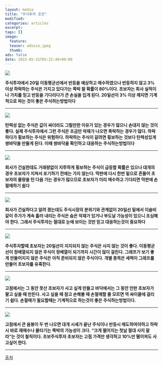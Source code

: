 ```yaml
---
layout: media
title: "주식투자 조언"
modified:
categories: articles
excerpt:
tags: []
image: 
  feature:
  teaser: advice.jpeg
  thumb: 
ads: false
date: 2015-05-31T05:22:49+09:00
---
```


![](https://github.com/orangestock/orangestock.github.com/blob/master/images/image1.png?raw=true)

**주식투자에서 20일 이동평균선에서 반등을 예상하고 매수하였으나 반등하지 않고 3% 이상 하락하는 주식은 가지고 있다가는 쪽박 찰 확률이 80%이다. 초보자는 회사 실적이나 가치를 믿고 반등을 기다리다가 큰 손실을 입게 된다. 20일선이 3% 이상 깨지면 기계적으로 파는 것이 좋은 주식하는방법이다**

---
![](https://github.com/orangestock/orangestock.github.com/blob/master/images/image2.png?raw=true)

**탄력성 없는 주식은 값이 싸더라도 그럴만한 이유가 있는 경우가 많으니 손대지 않는 것이 좋다. 실제 주식투자에서 그런 주식은 조금만 악재가 나오면 폭락하는 경우가 많다. 하락하다가 횡보하는 주식은 위험하다. 하락하는 주식이 갈려면 횡보하는 것보다 탄력성있게 쌍바닥을 만들게 된다. 이때 쌍바닥을 확인하고 대응하는 주식하는방법이다**

---
![](https://github.com/orangestock/orangestock.github.com/blob/master/images/image3.png?raw=true)

**회사가 건실한데도 거래량없이 지루하게 횡보하는 주식이 급등할 확률은 있으나 대개의 경우 초보자가 지쳐서 포기하기 전에는 가지 않는다. 막판에 다시 한번 밑으로 흔들어 초보자의 물량을 턴 다음 가는 경우가 많으므로 초보자가 미리 매수하고 기다리면 막판에 손절매하기 쉽다**

---
![](https://github.com/orangestock/orangestock.github.com/blob/master/images/image4.png?raw=true)

**회사가 건실하다고 알려 졌는데도 주식시장의 분위기와 관계없이 20일선 밑에서 이슬비같이 주가가 계속 흘러 내리는 주식은 숨은 악재가 있거나 부도날 가능성이 있으니 조심해야 한다. 그래서 주식투자는 절대로 눈에 보이는 것만 믿고 대응하는것이 중요하다**

---
![](https://github.com/orangestock/orangestock.github.com/blob/master/images/image5.png?raw=true)

**주식투자할때 초보자는 20일선이 지지되지 않는 주식은 사지 않는 것이 좋다. 이동평균선이 정배열되지 않은 주식이 정배열이 되기까지 시간이 많이 걸린다. 그래프가 보기 좋게 만들어지지 않은 주식은 아직 준비되지 않은 주식이다. 개별 종목은 세력이 그래프를 만들어 초보자를 유혹한다.**

---
![](https://github.com/orangestock/orangestock.github.com/blob/master/images/image6.png?raw=true)

**고점에서는 그 동안 못산 초보자가 사고 싶게 만들고 바닥에서는 그 동안 안판 초보자가 팔고 싶을 때 만든다. 사고 싶을 때 참고 손해볼 때 손절매할 줄 모르면 역 싸이클에 걸리기 쉽다. 손절매가 필요할때는 기계적으로 하는것이 좋은 주식하는방법이다.**

---
 ![](https://github.com/orangestock/orangestock.github.com/blob/master/images/image7.png?raw=true)


**고점에서 큰 음봉이 두 번 나오면 대개 시세가 끝난 주식이나 반등시 매도하여야하고 하락시 바로 재매수나 물타기는 쪽박의 가능성이 크다. “크게 떨어지는 첫날 절대 사지 말라”는 것이 철칙이다. 초보주식투자 초보자는 고점 가격만 생각하고 10%만 떨어져도 사고싶어 한다.**

---
[출처](http://blog.naver.com/byulgung/220321984737)